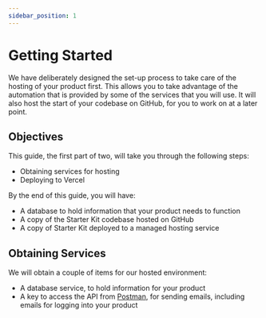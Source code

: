 ```yaml
---
sidebar_position: 1
---
```


# Getting Started

We have deliberately designed the set-up process to take care of the
hosting of your product first. This allows you to take advantage of the
automation that is provided by some of the services that you will use. It
will also host the start of your codebase on GitHub, for you to work on 
at a later point.

## Objectives

This guide, the first part of two, will take you through the following steps:
- Obtaining services for hosting
- Deploying to Vercel

By the end of this guide, you will have:
- A database to hold information that your product needs to function
- A copy of the Starter Kit codebase hosted on GitHub
- A copy of Starter Kit deployed to a managed hosting service

## Obtaining Services

We will obtain a couple of items for our hosted environment:
- A database service, to hold information for your product
- A key to access the API from [Postman](https://www.postman.gov.sg),
  for sending emails, including emails for logging into your product
